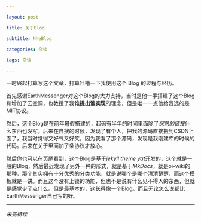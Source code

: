 ```yaml
---

layout: post

title: 关于Blog

subtitle: NheBlog

categories: 杂谈

tags: 杂谈

---
```


一时兴起打算写这个文章，打算吐槽一下我使用这个 $\text{Blog}$ 的过程与经历。

首先感谢EarthMessenger对这个Blog的大力支持，当时是他一手搭建了这个Blog和增加了云空调，也教授了我**谁提出谁实现**的理念，但是唯一一点他给我选的是MIT协议。

然后，这个Blog是在前年暑假搭建的，起码有半年的时间里面除了*保熟的链接*什么东西也没写。后来在自搜的时候，发现了有个人，把我的源码直接搬到CSDN上面了，我当时觉得又好气又好笑，因为我看了那个源码，发现是我刚建库的时候的代码。后来在关于里面加了条协议才放心。

然后你也可以在页尾看到，这个Blog是基于*jekyll theme yat*开发的，这个就是一般的Blog，然后最近发现了另外一种的形式，就是基于*MkDocs*，就是oi-wiki的那种，那个其实拥有十分优秀的分类功能，就是说哪个是哪个清清楚楚，而这个模板就是一饼。而且这个没有上锁的功能，但也不是说有什么见不得人的东西，但就是感觉少了点什么。但是最基本的，这长得像一个Blog。而且无论怎么说都比EarthMessenger自己写的好。

---

*未完待续*
